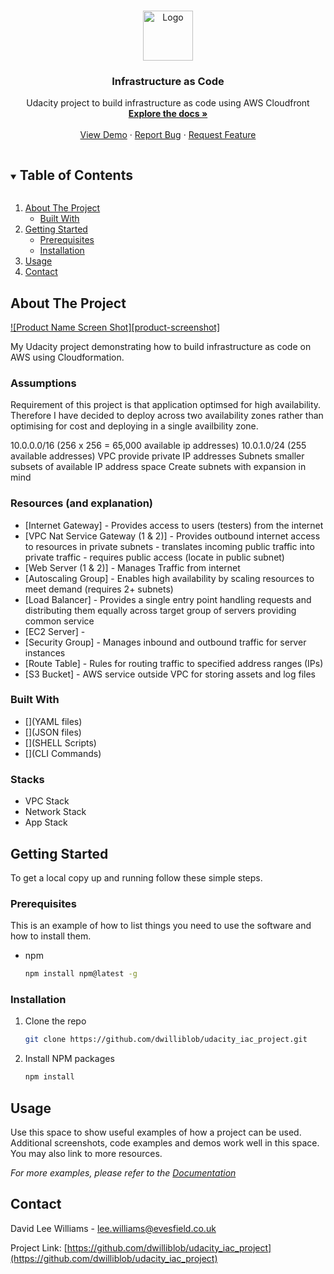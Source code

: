 <!--
*** Thanks for checking out the Best-README-Template. If you have a suggestion
*** that would make this better, please fork the repo and create a pull request
*** or simply open an issue with the tag "enhancement".
*** Thanks again! Now go create something AMAZING! :D
***
***
***
*** To avoid retyping too much info. Do a search and replace for the following:
*** dwilliblob, udacity_iac_project, twitter_handle, lee.williams@evesfield.co.uk, Infrastructure as Code, Udacity project to build infrastructure as code using AWS Cloudfront
-->



<!-- PROJECT SHIELDS -->
<!--
*** I'm using markdown "reference style" links for readability.
*** Reference links are enclosed in brackets [ ] instead of parentheses ( ).
*** See the bottom of this document for the declaration of the reference variables
*** for contributors-url, forks-url, etc. This is an optional, concise syntax you may use.
*** https://www.markdownguide.org/basic-syntax/#reference-style-links
-->


<!-- PROJECT LOGO -->
<br />
<p align="center">
  <a href="https://github.com/dwilliblob/udacity_iac_project">
    <img src="images/logo.png" alt="Logo" width="80" height="80">
  </a>

  <h3 align="center">Infrastructure as Code</h3>

  <p align="center">
    Udacity project to build infrastructure as code using AWS Cloudfront
    <br />
    <a href="https://github.com/dwilliblob/udacity_iac_project"><strong>Explore the docs »</strong></a>
    <br />
    <br />
    <a href="https://github.com/dwilliblob/udacity_iac_project">View Demo</a>
    ·
    <a href="https://github.com/dwilliblob/udacity_iac_project/issues">Report Bug</a>
    ·
    <a href="https://github.com/dwilliblob/udacity_iac_project/issues">Request Feature</a>
  </p>
</p>



<!-- TABLE OF CONTENTS -->
<details open="open">
  <summary><h2 style="display: inline-block">Table of Contents</h2></summary>
  <ol>
    <li>
      <a href="#about-the-project">About The Project</a>
      <ul>
        <li><a href="#built-with">Built With</a></li>
      </ul>
    </li>
    <li>
      <a href="#getting-started">Getting Started</a>
      <ul>
        <li><a href="#prerequisites">Prerequisites</a></li>
        <li><a href="#installation">Installation</a></li>
      </ul>
    </li>
    <li><a href="#usage">Usage</a></li>
    <li><a href="#contact">Contact</a></li>
  </ol>
</details>



<!-- ABOUT THE PROJECT -->
## About The Project

[![Product Name Screen Shot][product-screenshot]](https://example.com)

My Udacity project demonstrating how to build infrastructure as code on AWS using Cloudformation.

### Assumptions
Requirement of this project is that application optimsed for high availability. Therefore I have decided to deploy across two availability zones rather than optimising for cost and deploying in a single availbility zone.

10.0.0.0/16 (256 x 256 = 65,000 available ip addresses)
10.0.1.0/24 (255 available addresses)
VPC provide private IP addresses
Subnets smaller subsets of available IP address space
Create subnets with expansion in mind

### Resources (and explanation)
* [Internet Gateway] - Provides access to users (testers) from the internet
* [VPC Nat Service Gateway (1 & 2)] - Provides outbound internet access to resources in private subnets - translates incoming public traffic into private traffic - requires public access (locate in public subnet)
* [Web Server (1 & 2)] - Manages Traffic from internet
* [Autoscaling Group] - Enables high availability by scaling resources to meet demand (requires 2+ subnets)
* [Load Balancer] - Provides a single entry point handling requests and distributing them equally across target group of servers providing common service
* [EC2 Server] - 
* [Security Group] - Manages inbound and outbound traffic for server instances
* [Route Table] - Rules for routing traffic to specified address ranges (IPs)
* [S3 Bucket] - AWS service outside VPC for storing assets and log files

### Built With

* [](YAML files)
* [](JSON files)
* [](SHELL Scripts)
* [](CLI Commands)

### Stacks

* VPC Stack
* Network Stack
* App Stack

<!-- GETTING STARTED -->
## Getting Started

To get a local copy up and running follow these simple steps.

### Prerequisites

This is an example of how to list things you need to use the software and how to install them.
* npm
  ```sh
  npm install npm@latest -g
  ```

### Installation

1. Clone the repo
   ```sh
   git clone https://github.com/dwilliblob/udacity_iac_project.git
   ```
2. Install NPM packages
   ```sh
   npm install
   ```



<!-- USAGE EXAMPLES -->
## Usage

Use this space to show useful examples of how a project can be used. Additional screenshots, code examples and demos work well in this space. You may also link to more resources.

_For more examples, please refer to the [Documentation](https://example.com)_



<!-- CONTACT -->
## Contact

David Lee Williams - lee.williams@evesfield.co.uk

Project Link: [https://github.com/dwilliblob/udacity_iac_project](https://github.com/dwilliblob/udacity_iac_project)